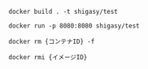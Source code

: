 

```
docker build . -t shigasy/test
```

```
docker run -p 8080:8080 shigasy/test
```

```
docker rm {コンテナID} -f
```

```
docker rmi {イメージID}
```